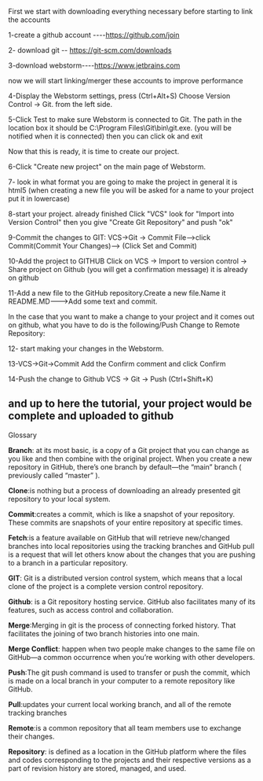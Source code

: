 First we start with downloading everything necessary before starting to link the accounts

1-create a github account ----https://github.com/join

2- download git -- https://git-scm.com/downloads

3-download webstorm----https://www.jetbrains.com

now we will start linking/merger these accounts to improve performance

4-Display the Webstorm settings, press (Ctrl+Alt+S)
Choose Version Control -> Git. from the left side.

5-Click Test to make sure Webstorm is connected to Git. The path in the location box
it should be C:\Program Files\Git\bin\git.exe. (you will be notified when it is connected) then you can click ok and exit

Now that this is ready, it is time to create our project.

6-Click "Create new project" on the main page of Webstorm.

7- look in what format you are going to make the project in general it is html5 (when creating a new file you will be asked for a name to your project put it in lowercase)

8-start your project. already finished Click "VCS" look for "Import into Version Control" then you give "Create Git Repository" and push "ok"

9-Commit the changes to GIT: VCS->Git -> Commit File-->click Commit(Commit Your Changes)--> (Click Set and Commit)

10-Add the project to GITHUB
Click on VCS -> Import to version control -> Share project on Github (you will get a confirmation message) it is already on github

11-Add a new file to the GitHub repository.Create a new file.Name it README.MD--->Add some text and commit.

In the case that you want to make a change to your project and it comes out on github, what you have to do is the following/Push Change to Remote Repository:


12- start making your changes in the Webstorm.

13-VCS->Git->Commit Add the Confirm comment and click Confirm

14-Push the change to Github VCS -> Git -> Push (Ctrl+Shift+K)

and up to here the tutorial, your project would be complete and uploaded to github
-----------------------------------------------------------------------------------------------------------------------------------------------------------------------
Glossary

**Branch**:  at its most basic, is a copy of a Git project that you can change as you like and then combine with the original project. When you create a new repository in GitHub, there’s one branch by default—the “main” branch ( previously called “master” ). 

**Clone**:is nothing but a process of downloading an already presented git repository to your local system.  

**Commit**:creates a commit, which is like a snapshot of your repository. These commits are snapshots of your entire repository at specific times.

**Fetch**:is a feature available on GitHub that will retrieve new/changed branches into local repositories using the tracking branches and GitHub pull is a request that will let others know about the changes that you are pushing to a branch in a particular repository.

**GIT**: Git is a distributed version control system, which means that a local clone of the project is a complete version control repository.

**Github**: is a Git repository hosting service. GitHub also facilitates many of its features, such as access control and collaboration.

**Merge**:Merging in git is the process of connecting forked history. That facilitates the joining of two branch histories into one main.

**Merge Conflict**: happen when two people make changes to the same file on GitHub—a common occurrence when you’re working with other developers.

**Push**:The git push command is used to transfer or push the commit, which is made on a local branch in your computer to a remote repository like GitHub.

**Pull**:updates your current local working branch, and all of the remote tracking branches

**Remote**:is a common repository that all team members use to exchange their changes.

**Repository**:  is defined as a location in the GitHub platform where the files and codes corresponding to the projects and their respective versions as a part of revision history are stored, managed, and used. 
